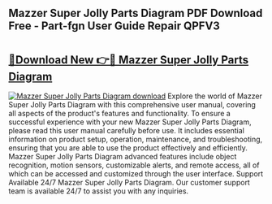 ## Mazzer Super Jolly Parts Diagram PDF Download Free - Part-fgn User Guide Repair QPFV3

# <h2><a href="http://dfmm82e.blite.top/?on=Mazzer+Super+Jolly+Parts+Diagram">🔗Download New 👉🔴 Mazzer Super Jolly Parts Diagram</a></h2>

[![Mazzer Super Jolly Parts Diagram download](https://i.imgur.com/lujVjoI.png)](http://dfmm82e.blite.top/?on=Mazzer+Super+Jolly+Parts+Diagram)
Explore the world of Mazzer Super Jolly Parts Diagram with this comprehensive user manual, covering all aspects of the product's features and functionality. To ensure a successful experience with your new Mazzer Super Jolly Parts Diagram, please read this user manual carefully before use. It includes essential information on product setup, operation, maintenance, and troubleshooting, ensuring that you are able to use the product effectively and efficiently. Mazzer Super Jolly Parts Diagram advanced features include object recognition, motion sensors, customizable alerts, and remote access, all of which can be accessed and customized through the user interface. Support Available 24/7 Mazzer Super Jolly Parts Diagram. Our customer support team is available 24/7 to assist you with any inquiries.
